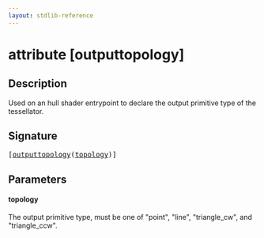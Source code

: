 ```yaml
---
layout: stdlib-reference
---
```


# attribute [outputtopology]

## Description

Used on an hull shader entrypoint to declare the output primitive type of the tessellator.

## Signature

<pre>
[<a href="outputtopology.html">outputtopology</a>(<a href="outputtopology.html#decl-topology" class="code_param">topology</a>)]
</pre>

## Parameters

####  <a id="decl-topology"></a>topology
The output primitive type, must be one of "point", "line", "triangle_cw", and "triangle_ccw".


